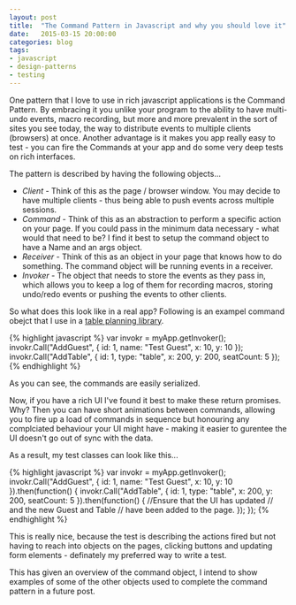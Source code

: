 ```yaml
---
layout: post
title:  "The Command Pattern in Javascript and why you should love it"
date:   2015-03-15 20:00:00
categories: blog
tags: 
- javascript
- design-patterns
- testing
---
```


One pattern that I love to use in rich javascript applications is the Command Pattern. By embracing it you unlike your program to the ability to have multi-undo events, macro recording, but more and more prevalent in the sort of sites you see today, the way to distribute events to multiple clients (browsers) at once. Another advantage is it makes you app really easy to test - you can fire the Commands at your app and do some very deep tests on rich interfaces.

The pattern is described by having the following objects...

- *Client* - Think of this as the page / browser window. You may decide to have multiple clients - thus being able to push events across multiple sessions. 
- *Command* - Think of this as an abstraction to perform a specific action on your page. If you could pass in the minimum data necessary - what would that need to be? I find it best to setup the command object to have a Name and an args object.
- *Receiver* - Think of this as an object in your page that knows how to do something. The command object will be running events in a receiver.
- *Invoker* - The object that needs to store the events as they pass in, which allows you to keep a log of them for recording macros, storing undo/redo events or pushing the events to other clients. 

So what does this look like in a real app? Following is an exampel command obejct that I use in a <a href="https://github.com/digiguru/dylanSeating">table planning library</a>.

{% highlight javascript %}
var invokr = myApp.getInvoker();
invokr.Call("AddGuest",
    {
        id: 1,
        name: "Test Guest",
        x: 10,
        y: 10
    });
invokr.Call("AddTable", 
    {
        id: 1,
        type: "table",
        x: 200,
        y: 200,
        seatCount: 5
    });
{% endhighlight %}

As you can see, the commands are easily serialized.

Now, if you have a rich UI I've found it best to make these return promises. Why? Then you can have short animations between commands, allowing you to fire up a load of commands in sequence but honouring any complciated behaviour your UI might have - making it easier to gurentee the UI doesn't go out of sync with the data.

As a result, my test classes can look like this...

{% highlight javascript %}
var invokr = myApp.getInvoker();
invokr.Call("AddGuest", {
    id: 1,
    name: "Test Guest",
    x: 10,
    y: 10
}).then(function() {
    invokr.Call("AddTable", 
    {
        id: 1,
        type: "table",
        x: 200,
        y: 200,
        seatCount: 5
    }).then(function() {
        //Ensure that the UI has updated
        // and the new Guest and Table 
        // have been added to the page.
    });
});
{% endhighlight %}

This is really nice, because the test is describing the actions fired but not having to reach into objects on the pages, clicking buttons and updating form elements - definately my preferred way to write a test.

This has given an overview of the command object, I intend to show examples of some of the other objects used to complete the command pattern in a future post.
